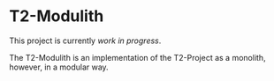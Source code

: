 # T2-Modulith

This project is currently *work in progress*.

The T2-Modulith is an implementation of the T2-Project as a monolith, however, in a modular way.

